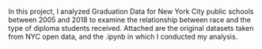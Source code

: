 In this project, I analyzed Graduation Data for New York City public schools between 2005 and 2018 to examine the relationship between race and the type of diploma students received. Attached are the original datasets taken from NYC open data, and the .ipynb in which I conducted my analysis.
